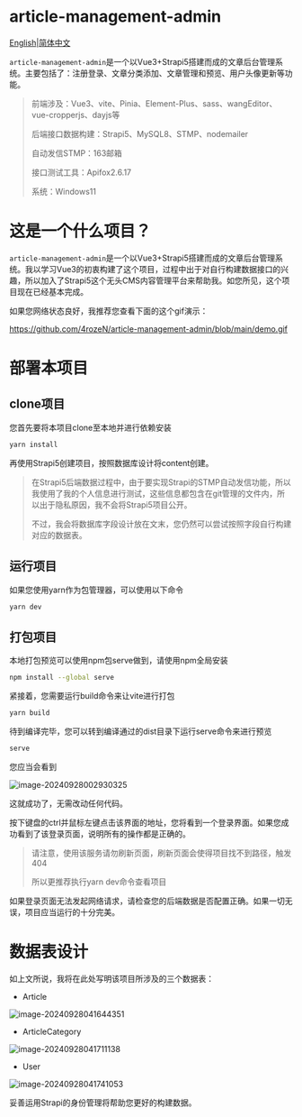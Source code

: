 # article-management-admin

[English](https://github.com/4rozeN/article-management-admin)|[简体中文](https://github.com/4rozeN/article-management-admin/blob/main/README_CN_ZH.md)

`article-management-admin`是一个以Vue3+Strapi5搭建而成的文章后台管理系统。主要包括了：注册登录、文章分类添加、文章管理和预览、用户头像更新等功能。

> 前端涉及：Vue3、vite、Pinia、Element-Plus、sass、wangEditor、vue-cropperjs、dayjs等
>
> 后端接口数据构建：Strapi5、MySQL8、STMP、nodemailer
>
> 自动发信STMP：163邮箱
>
> 接口测试工具：Apifox2.6.17
>
> 系统：Windows11

# 这是一个什么项目？

`article-management-admin`是一个以Vue3+Strapi5搭建而成的文章后台管理系统。我以学习Vue3的初衷构建了这个项目，过程中出于对自行构建数据接口的兴趣，所以加入了Strapi5这个无头CMS内容管理平台来帮助我。如您所见，这个项目现在已经基本完成。

如果您网络状态良好，我推荐您查看下面的这个gif演示：

https://github.com/4rozeN/article-management-admin/blob/main/demo.gif

# 部署本项目

## clone项目

您首先要将本项目clone至本地并进行依赖安装

```bash
yarn install
```

再使用Strapi5创建项目，按照数据库设计将content创建。

> 在Strapi5后端数据过程中，由于要实现Strapi的STMP自动发信功能，所以我使用了我的个人信息进行测试，这些信息都包含在git管理的文件内，所以出于隐私原因，我不会将Strapi5项目公开。
>
> 不过，我会将数据库字段设计放在文末，您仍然可以尝试按照字段自行构建对应的数据表。

## 运行项目

如果您使用yarn作为包管理器，可以使用以下命令

```bash
yarn dev
```

## 打包项目

本地打包预览可以使用npm包serve做到，请使用npm全局安装

```bash
npm install --global serve
```

紧接着，您需要运行build命令来让vite进行打包

```bash
yarn build
```

待到编译完毕，您可以转到编译通过的dist目录下运行serve命令来进行预览

```bash
serve
```

您应当会看到

![image-20240928002930325](https://gitee.com/CSJ021005/f0ur_lin_-picgo/raw/master/202409280037536.png)

这就成功了，无需改动任何代码。

按下键盘的ctrl并鼠标左键点击该界面的地址，您将看到一个登录界面。如果您成功看到了该登录页面，说明所有的操作都是正确的。

> 请注意，使用该服务请勿刷新页面，刷新页面会使得项目找不到路径，触发404
>
> 所以更推荐执行yarn dev命令查看项目

如果登录页面无法发起网络请求，请检查您的后端数据是否配置正确。如果一切无误，项目应当运行的十分完美。

# 数据表设计

如上文所说，我将在此处写明该项目所涉及的三个数据表：

- Article

![image-20240928041644351](https://gitee.com/CSJ021005/f0ur_lin_-picgo/raw/master/202409280416409.png)

- ArticleCategory

![image-20240928041711138](https://gitee.com/CSJ021005/f0ur_lin_-picgo/raw/master/202409280417196.png)

- User

![image-20240928041741053](https://gitee.com/CSJ021005/f0ur_lin_-picgo/raw/master/202409280417163.png)



妥善运用Strapi的身份管理将帮助您更好的构建数据。

